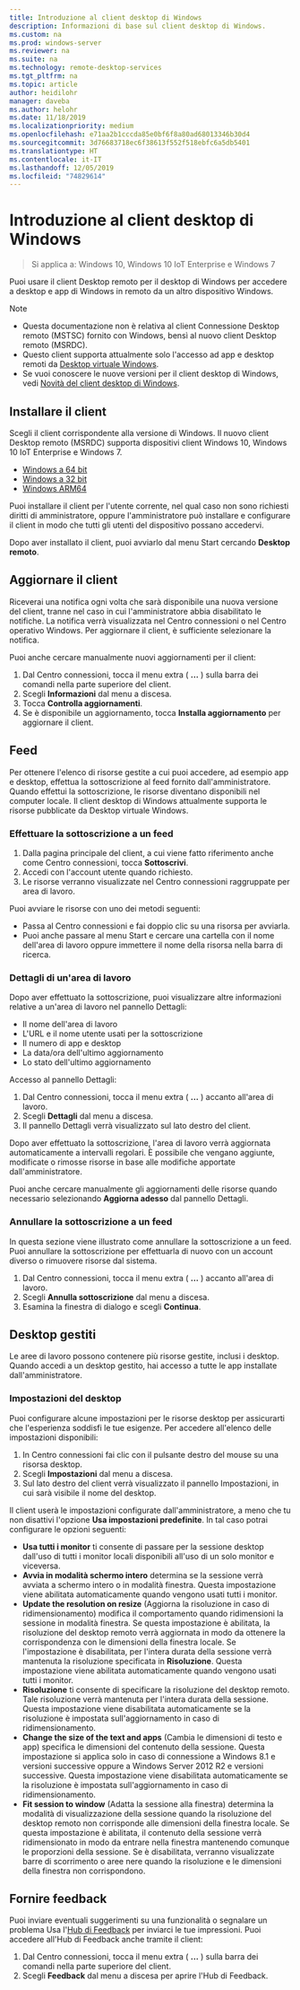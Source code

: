 ```yaml
---
title: Introduzione al client desktop di Windows
description: Informazioni di base sul client desktop di Windows.
ms.custom: na
ms.prod: windows-server
ms.reviewer: na
ms.suite: na
ms.technology: remote-desktop-services
ms.tgt_pltfrm: na
ms.topic: article
author: heidilohr
manager: daveba
ms.author: helohr
ms.date: 11/18/2019
ms.localizationpriority: medium
ms.openlocfilehash: e71aa2b1cccda85e0bf6f8a80ad68013346b30d4
ms.sourcegitcommit: 3d76683718ec6f38613f552f518ebfc6a5db5401
ms.translationtype: HT
ms.contentlocale: it-IT
ms.lasthandoff: 12/05/2019
ms.locfileid: "74829614"
---
```

# <a name="get-started-with-the-windows-desktop-client"></a>Introduzione al client desktop di Windows

>Si applica a: Windows 10, Windows 10 IoT Enterprise e Windows 7

Puoi usare il client Desktop remoto per il desktop di Windows per accedere a desktop e app di Windows in remoto da un altro dispositivo Windows.

> [!NOTE]
> - Questa documentazione non è relativa al client Connessione Desktop remoto (MSTSC) fornito con Windows, bensì al nuovo client Desktop remoto (MSRDC).
> - Questo client supporta attualmente solo l'accesso ad app e desktop remoti da [Desktop virtuale Windows](https://aka.ms/wvd).
> - Se vuoi conoscere le nuove versioni per il client desktop di Windows, vedi [Novità del client desktop di Windows](windowsdesktop-whatsnew.md).

## <a name="install-the-client"></a>Installare il client

Scegli il client corrispondente alla versione di Windows. Il nuovo client Desktop remoto (MSRDC) supporta dispositivi client Windows 10, Windows 10 IoT Enterprise e Windows 7. 

- [Windows a 64 bit](https://go.microsoft.com/fwlink/?linkid=2068602)
- [Windows a 32 bit](https://go.microsoft.com/fwlink/?linkid=2098960)
- [Windows ARM64](https://go.microsoft.com/fwlink/?linkid=2098961)

Puoi installare il client per l'utente corrente, nel qual caso non sono richiesti diritti di amministratore, oppure l'amministratore può installare e configurare il client in modo che tutti gli utenti del dispositivo possano accedervi.

Dopo aver installato il client, puoi avviarlo dal menu Start cercando **Desktop remoto**.

## <a name="update-the-client"></a>Aggiornare il client

Riceverai una notifica ogni volta che sarà disponibile una nuova versione del client, tranne nel caso in cui l'amministratore abbia disabilitato le notifiche. La notifica verrà visualizzata nel Centro connessioni o nel Centro operativo Windows. Per aggiornare il client, è sufficiente selezionare la notifica.

Puoi anche cercare manualmente nuovi aggiornamenti per il client:

1. Dal Centro connessioni, tocca il menu extra ( **...** ) sulla barra dei comandi nella parte superiore del client.
2. Scegli **Informazioni** dal menu a discesa.
3. Tocca **Controlla aggiornamenti**.
4. Se è disponibile un aggiornamento, tocca **Installa aggiornamento** per aggiornare il client.

## <a name="feeds"></a>Feed

Per ottenere l'elenco di risorse gestite a cui puoi accedere, ad esempio app e desktop, effettua la sottoscrizione al feed fornito dall'amministratore. Quando effettui la sottoscrizione, le risorse diventano disponibili nel computer locale. Il client desktop di Windows attualmente supporta le risorse pubblicate da Desktop virtuale Windows.

### <a name="subscribe-to-a-feed"></a>Effettuare la sottoscrizione a un feed

1. Dalla pagina principale del client, a cui viene fatto riferimento anche come Centro connessioni, tocca **Sottoscrivi**.
2. Accedi con l'account utente quando richiesto.
3. Le risorse verranno visualizzate nel Centro connessioni raggruppate per area di lavoro.

Puoi avviare le risorse con uno dei metodi seguenti:

- Passa al Centro connessioni e fai doppio clic su una risorsa per avviarla.
- Puoi anche passare al menu Start e cercare una cartella con il nome dell'area di lavoro oppure immettere il nome della risorsa nella barra di ricerca.

### <a name="workspace-details"></a>Dettagli di un'area di lavoro

Dopo aver effettuato la sottoscrizione, puoi visualizzare altre informazioni relative a un'area di lavoro nel pannello Dettagli:

- Il nome dell'area di lavoro
- L'URL e il nome utente usati per la sottoscrizione
- Il numero di app e desktop
- La data/ora dell'ultimo aggiornamento
- Lo stato dell'ultimo aggiornamento

Accesso al pannello Dettagli:

1. Dal Centro connessioni, tocca il menu extra ( **...** ) accanto all'area di lavoro.
2. Scegli **Dettagli** dal menu a discesa.
3. Il pannello Dettagli verrà visualizzato sul lato destro del client.

Dopo aver effettuato la sottoscrizione, l'area di lavoro verrà aggiornata automaticamente a intervalli regolari. È possibile che vengano aggiunte, modificate o rimosse risorse in base alle modifiche apportate dall'amministratore.

Puoi anche cercare manualmente gli aggiornamenti delle risorse quando necessario selezionando **Aggiorna adesso** dal pannello Dettagli.

### <a name="unsubscribe-from-a-feed"></a>Annullare la sottoscrizione a un feed

In questa sezione viene illustrato come annullare la sottoscrizione a un feed. Puoi annullare la sottoscrizione per effettuarla di nuovo con un account diverso o rimuovere risorse dal sistema.

1. Dal Centro connessioni, tocca il menu extra ( **...** ) accanto all'area di lavoro.
2. Scegli **Annulla sottoscrizione** dal menu a discesa.
3. Esamina la finestra di dialogo e scegli **Continua**.

## <a name="managed-desktops"></a>Desktop gestiti

Le aree di lavoro possono contenere più risorse gestite, inclusi i desktop. Quando accedi a un desktop gestito, hai accesso a tutte le app installate dall'amministratore.

### <a name="desktop-settings"></a>Impostazioni del desktop

Puoi configurare alcune impostazioni per le risorse desktop per assicurarti che l'esperienza soddisfi le tue esigenze. Per accedere all'elenco delle impostazioni disponibili:

1. In Centro connessioni fai clic con il pulsante destro del mouse su una risorsa desktop.
2. Scegli **Impostazioni** dal menu a discesa.
3. Sul lato destro del client verrà visualizzato il pannello Impostazioni, in cui sarà visibile il nome del desktop.

Il client userà le impostazioni configurate dall'amministratore, a meno che tu non disattivi l'opzione **Usa impostazioni predefinite**. In tal caso potrai configurare le opzioni seguenti:

- **Usa tutti i monitor** ti consente di passare per la sessione desktop dall'uso di tutti i monitor locali disponibili all'uso di un solo monitor e viceversa.
- **Avvia in modalità schermo intero** determina se la sessione verrà avviata a schermo intero o in modalità finestra. Questa impostazione viene abilitata automaticamente quando vengono usati tutti i monitor.
- **Update the resolution on resize** (Aggiorna la risoluzione in caso di ridimensionamento) modifica il comportamento quando ridimensioni la sessione in modalità finestra. Se questa impostazione è abilitata, la risoluzione del desktop remoto verrà aggiornata in modo da ottenere la corrispondenza con le dimensioni della finestra locale. Se l'impostazione è disabilitata, per l'intera durata della sessione verrà mantenuta la risoluzione specificata in **Risoluzione**. Questa impostazione viene abilitata automaticamente quando vengono usati tutti i monitor.
- **Risoluzione** ti consente di specificare la risoluzione del desktop remoto. Tale risoluzione verrà mantenuta per l'intera durata della sessione. Questa impostazione viene disabilitata automaticamente se la risoluzione è impostata sull'aggiornamento in caso di ridimensionamento.
- **Change the size of the text and apps** (Cambia le dimensioni di testo e app) specifica le dimensioni del contenuto della sessione. Questa impostazione si applica solo in caso di connessione a Windows 8.1 e versioni successive oppure a Windows Server 2012 R2 e versioni successive. Questa impostazione viene disabilitata automaticamente se la risoluzione è impostata sull'aggiornamento in caso di ridimensionamento.
- **Fit session to window** (Adatta la sessione alla finestra) determina la modalità di visualizzazione della sessione quando la risoluzione del desktop remoto non corrisponde alle dimensioni della finestra locale. Se questa impostazione è abilitata, il contenuto della sessione verrà ridimensionato in modo da entrare nella finestra mantenendo comunque le proporzioni della sessione. Se è disabilitata, verranno visualizzate barre di scorrimento o aree nere quando la risoluzione e le dimensioni della finestra non corrispondono.

## <a name="provide-feedback"></a>Fornire feedback

Puoi inviare eventuali suggerimenti su una funzionalità o segnalare un problema Usa l'[Hub di Feedback](feedback-hub://?tabid=2&contextid=883) per inviarci le tue impressioni. Puoi accedere all'Hub di Feedback anche tramite il client:

1. Dal Centro connessioni, tocca il menu extra ( **...** ) sulla barra dei comandi nella parte superiore del client.
2. Scegli **Feedback** dal menu a discesa per aprire l'Hub di Feedback.
